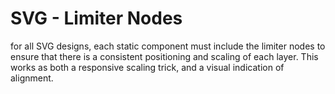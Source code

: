 # SVG - Limiter Nodes
for all SVG designs, each static component must include the limiter nodes to ensure that there is a consistent positioning and scaling of each layer. 
This works as both a responsive scaling trick, and a visual indication of alignment.